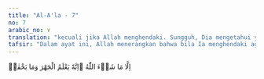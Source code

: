 ```yaml
---
title: "Al-A'la - 7"
no: 7
arabic_no: ٧
translation: "kecuali jika Allah menghendaki. Sungguh, Dia mengetahui yang terang dan yang tersembunyi."
tafsir: "Dalam ayat ini, Allah menerangkan bahwa bila Ia menghendaki agar Nabi Muhammad melupakan apa yang telah diwahyukan, maka hal itu dapat dilakukan-Nya. Allah berfirman:\n\nDan sesungguhnya jika Kami menghendaki, niscaya Kami lenyapkan apa yang telah Kami wahyukan kepadamu (Muhammad), dan engkau tidak akan mendapatkan seorang pembela pun terhadap Kami. (al-Isra'/17: 86)\n\nTidak lupa apa yang sudah didengar Nabi Muhammad satu kali itu adalah karunia dan kebaikan dari Allah. Sesungguhnya Dia mengetahui apa yang terang dan apa yang tersembunyi, apa yang disebutkan dan apa yang dirahasiakan."
---
```

اِلَّا مَا شَاۤءَ اللّٰهُ ۗاِنَّهٗ يَعْلَمُ الْجَهْرَ وَمَا يَخْفٰىۗ 